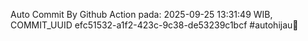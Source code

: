 Auto Commit By Github Action pada: 2025-09-25 13:31:49 WIB, COMMIT_UUID efc51532-a1f2-423c-9c38-de53239c1bcf #autohijau🗿
